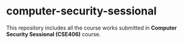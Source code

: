 # computer-security-sessional
This repository includes all the course works submitted in **Computer Security Sessional (CSE406)** course.
